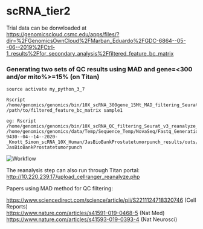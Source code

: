 # scRNA_tier2  

Trial data can be donwloaded at    
https://genomicscloud.csmc.edu/apps/files/?dir=%2FGenomicsOwnCloud%2FMarban_Eduardo%2FGDC-6864--05--06--2019%2FCtrl-1_results%2Ffor_secondary_analysis%2Ffiltered_feature_bc_matrix

### Generating two sets of QC results using MAD and gene=<300 and/or mito%>=15% (on Titan)  ##
```
source activate my_python_3_7

Rscript /home/genomics/genomics/bin/10X_scRNA_300gene_15Mt_MAD_filtering_Seurat_v3_reanalyze_titan_2020.R /path/to/filtered_feature_bc_matrix sample1

eg: Rscript /home/genomics/genomics/bin/10X_scRNA_QC_filtering_Seurat_v3_reanalyze_titan_2020.R /home/genomics/genomics/data/Temp/Sequence_Temp/NovaSeq/Fastq_Generation/200429_A00319_0145_AHLYF7DRXX_11_10_22/BD-9430--04--14--2020-_Knott_Simon_scRNA_10X_Human/JasBioBankProstatetumorpunch_results/outs/filtered_feature_bc_matrix/ JasBioBankProstatetumorpunch

```

![Workflow](https://github.com/cedars-sinai-genomics-core/scRNA_tier2/blob/master/scRNA-seq_tier2_workflow.png)

The reanalysis step can also run through Titan portal: 
http://10.220.239.17/upload_cellranger_reanalyze.php

Papers using MAD method for QC filtering:

https://www.sciencedirect.com/science/article/pii/S2211124718320746 (Cell Reports)  
https://www.nature.com/articles/s41591-019-0468-5 (Nat Med)  
https://www.nature.com/articles/s41593-019-0393-4 (Nat Neurosci)  

   
